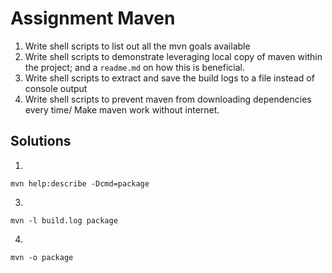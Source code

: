 # Assignment Maven 

1. Write shell scripts to list out all the mvn goals available
2. Write shell scripts to demonstrate leveraging local copy of maven within the project; and a `readme.md` on how this is beneficial.
3. Write shell scripts to extract and save the build logs to a file instead of console output
4. Write shell scripts to prevent maven from downloading dependencies every time/ Make maven work without internet.

## Solutions

1.
```
mvn help:describe -Dcmd=package
```

3.

```
mvn -l build.log package
```

4.
```
mvn -o package
```

